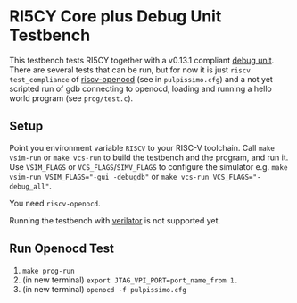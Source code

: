 RI5CY Core plus Debug Unit Testbench
=====================

This testbench tests RI5CY together with a v0.13.1 compliant [debug
unit](https://www.github.com/pulp-platform/riscv-dbg). There are several tests
that can be run, but for now it is just `riscv test_compliance` of
[riscv-openocd](https://www.github.com/riscv/riscv-openocd) (see in
`pulpissimo.cfg`) and a not yet scripted run of gdb connecting to openocd,
loading and running a hello world program (see `prog/test.c`).

Setup
----------------------

Point you environment variable `RISCV` to your RISC-V toolchain. Call `make
vsim-run` or `make vcs-run` to build the testbench and the program, and run it.
Use `VSIM_FLAGS` or `VCS_FLAGS`/`SIMV_FLAGS` to configure the simulator e.g.
`make vsim-run VSIM_FLAGS="-gui -debugdb"` or `make vcs-run
VCS_FLAGS="-debug_all"`.

You need `riscv-openocd`.

Running the testbench with [verilator](https://www.veripool.org/wiki/verilator)
is not supported yet.


Run Openocd Test
-----------------------
1. `make prog-run`
3. (in new terminal) `export JTAG_VPI_PORT=port_name_from 1.`
2. (in new terminal) `openocd -f pulpissimo.cfg`

